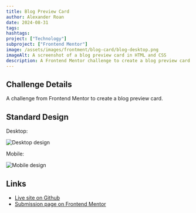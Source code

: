 ```yaml
---
title: Blog Preview Card
author: Alexander Roan
date: 2024-08-31
tags: 
hashtags:
project: ["Technology"]
subproject: ["Frontend Mentor"]
image: /assets/images/frontment/blog-card/blog-desktop.png
imageAlt: A screenshot of a blog preview card in HTML and CSS
description: A Frontend Mentor challenge to create a blog preview card
---
```


## Challenge Details

A challenge from Frontend Mentor to create a blog preview card.

## Standard Design

Desktop:

![Desktop design](/assets/images/frontment/blog-card/blog-desktop.png)

Mobile:

![Mobile design](/assets/images/frontment/blog-card/blog-mobile.png)

## Links

- [Live site on Github](https://dearestalexander.github.io/blogCardPrev/)
- [Submission page on Frontend Mentor](https://www.frontendmentor.io/solutions/blog-card-preview-using-css-flexbox-media-and-a-variables-9tIflSR6bQ)
